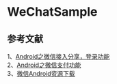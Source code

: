 # WeChatSample

## 参考文献
1、[Android之微信接入分享，登录功能](https://blog.csdn.net/u013066292/article/details/49702555)    
2、[Android之微信支付功能](https://blog.csdn.net/u013066292/article/details/50330247)    
3、[微信Android资源下载](https://open.weixin.qq.com/cgi-bin/readtemplate?t=resource/app_download_android_tmpl&lang=zh_CN)    
